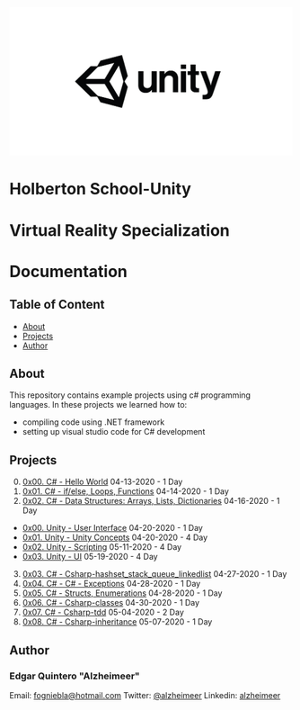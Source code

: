 ![](https://github.com/alzheimeer/holbertonschool-unity/blob/master/unity.jpg)
# Holberton School-Unity 
# Virtual Reality Specialization

# Documentation

## Table of Content
* [About](#about)
* [Projects](#projects)
* [Author](#author)

## About
This repository contains example projects using c# programming languages. In these projects we learned how to:
  - compiling code using .NET framework
  - setting up visual studio code for C# development

## Projects
0. [0x00. C# - Hello World](https://github.com/alzheimeer/holbertonschool-csharp/tree/master/0x00-csharp-hello_world) 04-13-2020 - 1 Day
1. [0x01. C# - if/else, Loops, Functions](https://github.com/alzheimeer/holbertonschool-csharp/tree/master/0x01-csharp-ifelse_loops_methods) 04-14-2020 - 1 Day
2. [0x02. C# - Data Structures: Arrays, Lists, Dictionaries](https://github.com/alzheimeer/holbertonschool-csharp/tree/master/0x02-csharp-arrays_lists_dictionaries) 04-16-2020 - 1 Day
* [0x00. Unity - User Interface](https://github.com/alzheimeer/holbertonschool-unity/tree/master/0x00-unity-user_interface) 04-20-2020 - 1 Day
* [0x01. Unity - Unity Concepts](https://github.com/alzheimeer/holbertonschool-unity/tree/master/0x01-unity_concepts) 04-20-2020 - 4 Day
* [0x02. Unity - Scripting](https://github.com/alzheimeer/holbertonschool-unity/tree/master/0x02-unity-scripting) 05-11-2020 - 4 Day
* [0x03. Unity - UI](https://github.com/alzheimeer/holbertonschool-unity/tree/master/0x03-unity-ui) 05-19-2020 - 4 Day
3. [0x03. C# - Csharp-hashset_stack_queue_linkedlist](https://github.com/alzheimeer/holbertonschool-csharp/tree/master/0x03-csharp-hashset_stack_queue_linkedlist) 04-27-2020 - 1 Day
4. [0x04. C# - C# - Exceptions](https://github.com/alzheimeer/holbertonschool-csharp/tree/master/0x04-csharp-exceptions) 04-28-2020 - 1 Day
5. [0x05. C# - Structs, Enumerations](https://github.com/alzheimeer/holbertonschool-csharp/tree/master/0x05-csharp-structs_enums) 04-28-2020 - 1 Day 
6. [0x06. C# - Csharp-classes](https://github.com/alzheimeer/holbertonschool-csharp/tree/master/0x06-csharp-classes) 04-30-2020 - 1 Day
7. [0x07. C# - Csharp-tdd](https://github.com/alzheimeer/holbertonschool-csharp/tree/master/0x07-csharp-tdd) 05-04-2020 - 2 Day 
8. [0x08. C# - Csharp-inheritance](https://github.com/alzheimeer/holbertonschool-csharp/tree/master/0x08-csharp-inheritance) 05-07-2020 - 1 Day 
## Author
### Edgar Quintero "Alzheimeer" 
Email: <fogniebla@hotmail.com> Twitter: [@alzheimeer](https://twitter.com/alzheimeer) Linkedin: [alzheimeer](https://www.linkedin.com/in/alzheimeer)